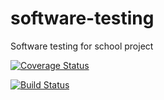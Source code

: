 # software-testing
Software testing for school project

[![Coverage Status](https://coveralls.io/repos/github/mickoha/software-testing/badge.svg?branch=main)](https://coveralls.io/github/mickoha/software-testing?branch=main)

[![Build Status](https://app.travis-ci.com/mickoha/software-testing.svg?branch=main)](https://app.travis-ci.com/mickoha/software-testing)
